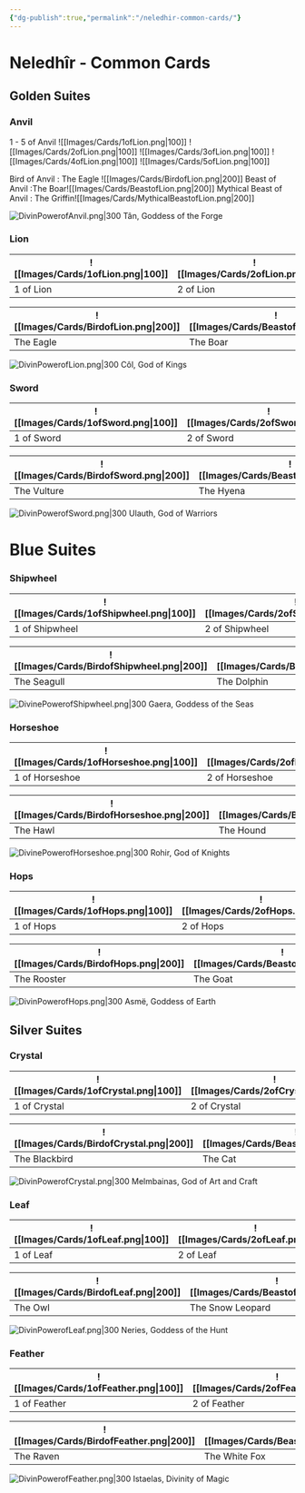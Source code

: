 ```yaml
---
{"dg-publish":true,"permalink":"/neledhir-common-cards/"}
---
```


# Neledhîr - Common Cards
## Golden Suites
### Anvil


 1 - 5 of Anvil ![[Images/Cards/1ofLion.png\|100]]  ![[Images/Cards/2ofLion.png\|100]] ![[Images/Cards/3ofLion.png\|100]]  ![[Images/Cards/4ofLion.png\|100]]  ![[Images/Cards/5ofLion.png\|100]] 

Bird of Anvil : The Eagle ![[Images/Cards/BirdofLion.png\|200]] 
Beast of Anvil :The Boar![[Images/Cards/BeastofLion.png\|200]] 
Mythical Beast of Anvil : The Griffin![[Images/Cards/MythicalBeastofLion.png\|200]] 

![DivinPowerofAnvil.png|300](/img/user/Images/Cards/DivinPowerofAnvil.png)
Tân, Goddess of the Forge
### Lion

| ![[Images/Cards/1ofLion.png\|100]] | ![[Images/Cards/2ofLion.png\|100]] | ![[Images/Cards/3ofLion.png\|100]] | ![[Images/Cards/4ofLion.png\|100]] | ![[Images/Cards/5ofLion.png\|100]] |
| ---------------------------------- | ---------------------------------- | ---------------------------------- | ---------------------------------- | ---------------------------------- |
| 1 of Lion                          | 2 of Lion                          | 3 of Lion                          | 4 of Lion                          | 5 of Lion                          |

| ![[Images/Cards/BirdofLion.png\|200]] | ![[Images/Cards/BeastofLion.png\|200]] | ![[Images/Cards/MythicalBeastofLion.png\|200]] |
| ------------------------------------- | -------------------------------------- | ---------------------------------------------- |
| The Eagle                             | The Boar                               | The Griffin                                    |


![DivinPowerofLion.png|300](/img/user/Images/Cards/DivinPowerofLion.png)
Côl, God of Kings

### Sword

| ![[Images/Cards/1ofSword.png\|100]] | ![[Images/Cards/2ofSword.png\|100]] | ![[Images/Cards/3ofSword.png\|100]] | ![[Images/Cards/4ofSword.png\|100]] | ![[Images/Cards/5ofSword.png\|100]] |
| ----------------------------------- | ----------------------------------- | ----------------------------------- | ----------------------------------- | ----------------------------------- |
| 1 of Sword                          | 2 of Sword                          | 3 of Sword                          | 4 of Sword                          | 5 of Sword                          |

| ![[Images/Cards/BirdofSword.png\|200]] | ![[Images/Cards/BeastofSword.png\|200]] | ![[Images/Cards/MythicalBeastofSword.png\|200]] |
| -------------------------------------- | --------------------------------------- | ----------------------------------------------- |
| The Vulture                            | The Hyena                               | The Gargoyl or The Manticor                     |


![DivinPowerofSword.png|300](/img/user/Images/Cards/DivinPowerofSword.png)
Ulauth, God of Warriors
# Blue Suites
### Shipwheel

| ![[Images/Cards/1ofShipwheel.png\|100]] | ![[Images/Cards/2ofShipwheel.png\|100]] | ![[Images/Cards/3ofShipwheel.png\|100]] | ![[Images/Cards/4ofShipwheel.png\|100]] | ![[Images/Cards/5ofShipwheel.png\|100]] |
| --------------------------------------- | --------------------------------------- | --------------------------------------- | --------------------------------------- | --------------------------------------- |
| 1 of Shipwheel                          | 2 of Shipwheel                          | 3 of Shipwheel                          | 4 of Shipwheel                          | 5 of Shipwheel                          |

| ![[Images/Cards/BirdofShipwheel.png\|200]] | ![[Images/Cards/BeastofShipwheel.png\|200]] | ![[Images/Cards/MythicalBeastofShipwheel.png\|200]] |
| ------------------------------------------ | ------------------------------------------- | --------------------------------------------------- |
| The Seagull                                | The Dolphin                                 | The Hydra                                           |


![DivinePowerofShipwheel.png|300](/img/user/Images/Cards/DivinePowerofShipwheel.png)
Gaera, Goddess of the Seas

### Horseshoe

| ![[Images/Cards/1ofHorseshoe.png\|100]] | ![[Images/Cards/2ofHorseshoe.png\|100]] | ![[Images/Cards/3ofHorseshoe.png\|100]] | ![[Images/Cards/4ofHorseshoe.png\|100]] | ![[Images/Cards/5ofHorseshoe.png\|100]] |
| --------------------------------------- | --------------------------------------- | --------------------------------------- | --------------------------------------- | --------------------------------------- |
| 1 of Horseshoe                          | 2 of Horseshoe                          | 3 of Horseshoe                          | 4 of Horseshoe                          | 5 of Horseshoe                          |

| ![[Images/Cards/BirdofHorseshoe.png\|200]] | ![[Images/Cards/BeastofHorseshoe.png\|200]] | ![[Images/Cards/MythicalBeastofHorseshoe.png\|200]] |
| ------------------------------------------ | ------------------------------------------- | --------------------------------------------------- |
| The Hawl                                   | The Hound                                   | The Pegasus                                         |


![DivinePowerofHorseshoe.png|300](/img/user/Images/Cards/DivinePowerofHorseshoe.png)
Rohir, God of Knights

### Hops

| ![[Images/Cards/1ofHops.png\|100]] | ![[Images/Cards/2ofHops.png\|100]] | ![[Images/Cards/3ofHops.png\|100]] | ![[Images/Cards/4ofHops.png\|100]] | ![[Images/Cards/5ofHops.png\|100]] |
| ---------------------------------- | ---------------------------------- | ---------------------------------- | ---------------------------------- | ---------------------------------- |
| 1 of Hops                          | 2 of Hops                          | 3 of Hops                          | 4 of Hops                          | 5 of Hops                          |

| ![[Images/Cards/BirdofHops.png\|200]] | ![[Images/Cards/BeastofHops.png\|200]] | ![[Images/Cards/MythicalBeastofHops.png\|200]] |
| ------------------------------------- | -------------------------------------- | ---------------------------------------------- |
| The Rooster                           | The Goat                               | The Ceberus                                    |


![DivinPowerofHops.png|300](/img/user/Images/Cards/DivinPowerofHops.png)
Asmë, Goddess of Earth

## Silver Suites
### Crystal

| ![[Images/Cards/1ofCrystal.png\|100]] | ![[Images/Cards/2ofCrystal.png\|100]] | ![[Images/Cards/3ofCrystal.png\|100]] | ![[Images/Cards/4ofCrystal.png\|100]] | ![[Images/Cards/5ofCrystal.png\|100]] |
| ------------------------------------- | ------------------------------------- | ------------------------------------- | ------------------------------------- | ------------------------------------- |
| 1 of Crystal                          | 2 of Crystal                          | 3 of Crystal                          | 4 of Crystal                          | 5 of Crystal                          |

| ![[Images/Cards/BirdofCrystal.png\|200]] | ![[Images/Cards/BeastofCrystal.png\|200]] | ![[Images/Cards/MythicalBeastofCrystal.png\|200]] |
| ---------------------------------------- | ----------------------------------------- | ------------------------------------------------- |
| The Blackbird                            | The Cat                                   | The White Deer                                    |


![DivinPowerofCrystal.png|300](/img/user/Images/Cards/DivinPowerofCrystal.png)
Melmbainas, God of Art and Craft

### Leaf

| ![[Images/Cards/1ofLeaf.png\|100]] | ![[Images/Cards/2ofLeaf.png\|100]] | ![[Images/Cards/3ofLeaf.png\|100]] | ![[Images/Cards/4ofLeaf.png\|100]] | ![[Images/Cards/5ofLeaf.png\|100]] |
| ---------------------------------- | ---------------------------------- | ---------------------------------- | ---------------------------------- | ---------------------------------- |
| 1 of Leaf                          | 2 of Leaf                          | 3 of Leaf                          | 4 of Leaf                          | 5 of Leaf                          |

| ![[Images/Cards/BirdofLeaf.png\|200]] | ![[Images/Cards/BeastofLeaf.png\|200]] | ![[Images/Cards/MythicalBeastofLeaf.png\|200]] |
| ------------------------------------- | -------------------------------------- | ---------------------------------------------- |
| The Owl                               | The Snow Leopard                       | The Werewolf                                   |


![DivinPowerofLeaf.png|300](/img/user/Images/Cards/DivinPowerofLeaf.png)
Neries, Goddess of the Hunt

### Feather

| ![[Images/Cards/1ofFeather.png\|100]] | ![[Images/Cards/2ofFeather.png\|100]] | ![[Images/Cards/3ofFeather.png\|100]] | ![[Images/Cards/4ofFeather.png\|100]] | ![[Images/Cards/5ofFeather.png\|100]] |
| ------------------------------------- | ------------------------------------- | ------------------------------------- | ------------------------------------- | ------------------------------------- |
| 1 of Feather                          | 2 of Feather                          | 3 of Feather                          | 4 of Feather                          | 5 of Feather                          |

| ![[Images/Cards/BirdofFeather.png\|200]] | ![[Images/Cards/BeastofFeather.png\|200]] | ![[Images/Cards/MythicalBeastofFeather.png\|200]] |
| ---------------------------------------- | ----------------------------------------- | ------------------------------------------------- |
| The Raven                                | The White Fox                             | The Silver Lynx                                   |


![DivinPowerofFeather.png|300](/img/user/Images/Cards/DivinPowerofFeather.png)
Istaelas, Divinity of Magic